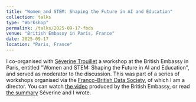 ```yaml
---
title: "Women and STEM: Shaping the Future in AI and Education"
collection: talks
type: "Workshop"
permalink: /talks/2025-09-17-fbds
venue: "British Embassy in Paris, France"
date: 2025-09-17
location: "Paris, France"
---
```


I co-organised with [Séverine Trouillet](https://www.linkedin.com/in/séverine-trouillet/) a workshop at the British Embassy in Paris, entitled "Women and STEM: Shaping the Future in AI and Education", and served as moderator to the discussion. This was part of a series of workshops organised via the [Franco-British Data Society](https://www.francobritishdatasociety.org/en/home/), of which I am a director.
You can watch [the video](https://www.instagram.com/reel/DPqd-BWjNVt/?utm_source=ig_web_copy_link) produced by the British Embassy, or read [the summary](https://inria.hal.science/hal-05287237) Séverine and I wrote.
